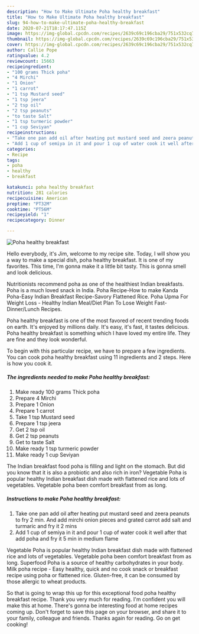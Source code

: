 ```yaml
---
description: "How to Make Ultimate Poha healthy breakfast"
title: "How to Make Ultimate Poha healthy breakfast"
slug: 94-how-to-make-ultimate-poha-healthy-breakfast
date: 2020-07-21T18:17:47.115Z
image: https://img-global.cpcdn.com/recipes/2639c69c196cba29/751x532cq70/poha-healthy-breakfast-recipe-main-photo.jpg
thumbnail: https://img-global.cpcdn.com/recipes/2639c69c196cba29/751x532cq70/poha-healthy-breakfast-recipe-main-photo.jpg
cover: https://img-global.cpcdn.com/recipes/2639c69c196cba29/751x532cq70/poha-healthy-breakfast-recipe-main-photo.jpg
author: Callie Pope
ratingvalue: 4.2
reviewcount: 15663
recipeingredient:
- "100 grams Thick poha"
- "4 Mirchi"
- "1 Onion"
- "1 carrot"
- "1 tsp Mustard seed"
- "1 tsp jeera"
- "2 tsp oil"
- "2 tsp peanuts"
- "to taste Salt"
- "1 tsp turmeric powder"
- "1 cup Seviyan"
recipeinstructions:
- "Take one pan add oil after heating put mustard seed and zeera peanuts to fry 2 min. And add mirchi onion pieces and grated carrot add salt and turmaric and fry it 2 mins"
- "Add 1 cup of semiya in it and pour 1 cup of water cook it well after that add poha and fry it 5 min in medium flame"
categories:
- Recipe
tags:
- poha
- healthy
- breakfast

katakunci: poha healthy breakfast 
nutrition: 281 calories
recipecuisine: American
preptime: "PT32M"
cooktime: "PT56M"
recipeyield: "1"
recipecategory: Dinner

---
```



![Poha healthy breakfast](https://img-global.cpcdn.com/recipes/2639c69c196cba29/751x532cq70/poha-healthy-breakfast-recipe-main-photo.jpg)

Hello everybody, it's Jim, welcome to my recipe site. Today, I will show you a way to make a special dish, poha healthy breakfast. It is one of my favorites. This time, I'm gonna make it a little bit tasty. This is gonna smell and look delicious.

Nutritionists recommend poha as one of the healthiest Indian breakfasts. Poha is a much loved snack in India. Poha Recipe-How to make Kanda Poha-Easy Indian Breakfast Recipe-Savory Flattened Rice. Poha Upma For Weight Loss - Healthy Indian Meal/Diet Plan To Lose Weight Fast- Dinner/Lunch Recipes.

Poha healthy breakfast is one of the most favored of recent trending foods on earth. It's enjoyed by millions daily. It's easy, it's fast, it tastes delicious. Poha healthy breakfast is something which I have loved my entire life. They are fine and they look wonderful.


To begin with this particular recipe, we have to prepare a few ingredients. You can cook poha healthy breakfast using 11 ingredients and 2 steps. Here is how you cook it.

<!--inarticleads1-->

##### The ingredients needed to make Poha healthy breakfast:

1. Make ready 100 grams Thick poha
1. Prepare 4 Mirchi
1. Prepare 1 Onion
1. Prepare 1 carrot
1. Take 1 tsp Mustard seed
1. Prepare 1 tsp jeera
1. Get 2 tsp oil
1. Get 2 tsp peanuts
1. Get to taste Salt
1. Make ready 1 tsp turmeric powder
1. Make ready 1 cup Seviyan


The Indian breakfast food poha is filling and light on the stomach. But did you know that it is also a probiotic and also rich in iron? Vegetable Poha is popular healthy Indian breakfast dish made with flattened rice and lots of vegetables. Vegetable poha been comfort breakfast from as long. 

<!--inarticleads2-->

##### Instructions to make Poha healthy breakfast:

1. Take one pan add oil after heating put mustard seed and zeera peanuts to fry 2 min. And add mirchi onion pieces and grated carrot add salt and turmaric and fry it 2 mins
1. Add 1 cup of semiya in it and pour 1 cup of water cook it well after that add poha and fry it 5 min in medium flame


Vegetable Poha is popular healthy Indian breakfast dish made with flattened rice and lots of vegetables. Vegetable poha been comfort breakfast from as long. Superfood Poha is a source of healthy carbohydrates in your body. Milk poha recipe - Easy healthy, quick and no cook snack or breakfast recipe using poha or flattened rice. Gluten-free, it can be consumed by those allergic to wheat products. 

So that is going to wrap this up for this exceptional food poha healthy breakfast recipe. Thank you very much for reading. I'm confident you will make this at home. There's gonna be interesting food at home recipes coming up. Don't forget to save this page on your browser, and share it to your family, colleague and friends. Thanks again for reading. Go on get cooking!
